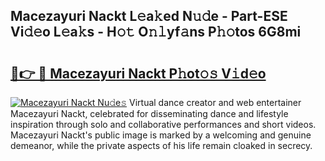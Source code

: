 ## Macezayuri Nackt L𝚎a𝚔ed N𝚞𝚍e - Part-ESE Vi𝚍𝚎o L𝚎a𝚔s - H𝚘𝚝 O𝚗𝚕yf𝚊ns P𝚑𝚘tos 6G8mi

# <h2><a href="http://kf24j6.oniu.top/?m=Macezayuri+Nackt">🔗👉 🔴 Macezayuri Nackt P𝚑ot𝚘𝚜 V𝚒d𝚎o</a></h2>

[![Macezayuri Nackt Nu𝚍e𝚜](https://i.imgur.com/0qMVB7G.gif)](http://kf24j6.oniu.top/?m=Macezayuri+Nackt)
Virtual dance creator and web entertainer Macezayuri Nackt, celebrated for disseminating dance and lifestyle inspiration through solo and collaborative performances and short videos. Macezayuri Nackt's public image is marked by a welcoming and genuine demeanor, while the private aspects of his life remain cloaked in secrecy.  
